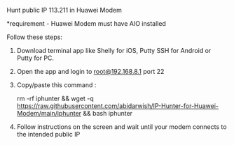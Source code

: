 Hunt public IP 113.211 in Huawei Modem

*requirement - Huawei Modem must have AIO installed

Follow these steps:

1. Download terminal app like Shelly for iOS, Putty SSH for Android or Putty for PC.

2. Open the app and login to root@192.168.8.1 port 22

3. Copy/paste this command :

   rm -rf iphunter && wget -q https://raw.githubusercontent.com/abidarwish/IP-Hunter-for-Huawei-Modem/main/iphunter && bash iphunter

4. Follow instructions on the screen and wait until your modem connects to the intended public IP

